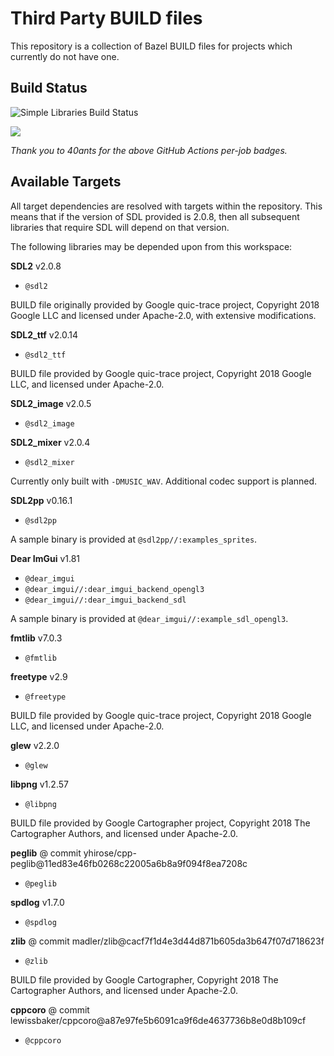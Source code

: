 # Third Party BUILD files

This repository is a collection of Bazel BUILD files for projects which
currently do not have one.

## Build Status

![Simple Libraries Build Status](https://github.com/warriorstar-orion/third_party_buildfiles/actions/workflows/main.yml/badge.svg)

[![](http://github-actions.40ants.com/warriorstar-orion/third_party_buildfiles/matrix.svg)](https://github.com/warriorstar-orion/third_party_buildfiles)

*Thank you to 40ants for the above GitHub Actions per-job badges.*

## Available Targets

All target dependencies are resolved with targets within the repository. This
means that if the version of SDL provided is 2.0.8, then all subsequent
libraries that require SDL will depend on that version.

The following libraries may be depended upon from this workspace:

**SDL2** v2.0.8 

- `@sdl2`

BUILD file originally provided by Google quic-trace project, Copyright 2018
Google LLC and licensed under Apache-2.0, with extensive modifications.

**SDL2_ttf** v2.0.14

- `@sdl2_ttf`

BUILD file provided by Google quic-trace project, Copyright 2018 Google LLC,
and licensed under Apache-2.0.

**SDL2_image** v2.0.5

- `@sdl2_image`

**SDL2_mixer** v2.0.4

- `@sdl2_mixer`

Currently only built with `-DMUSIC_WAV`. Additional codec support is planned.

**SDL2pp** v0.16.1

- `@sdl2pp`

A sample binary is provided at `@sdl2pp//:examples_sprites`.

**Dear ImGui** v1.81

- `@dear_imgui`
- `@dear_imgui//:dear_imgui_backend_opengl3`
- `@dear_imgui//:dear_imgui_backend_sdl`

A sample binary is provided at `@dear_imgui//:example_sdl_opengl3`.

**fmtlib** v7.0.3

- `@fmtlib`

**freetype** v2.9

- `@freetype`

BUILD file provided by Google quic-trace project, Copyright 2018 Google LLC,
and licensed under Apache-2.0.

**glew** v2.2.0

- `@glew`

**libpng** v1.2.57

- `@libpng`

BUILD file provided by Google Cartographer project, Copyright 2018 The
Cartographer Authors, and licensed under Apache-2.0.

**peglib** @ commit yhirose/cpp-peglib@11ed83e46fb0268c22005a6b8a9f094f8ea7208c

- `@peglib`

**spdlog** v1.7.0

- `@spdlog`

**zlib** @ commit madler/zlib@cacf7f1d4e3d44d871b605da3b647f07d718623f

- `@zlib`

BUILD file provided by Google Cartographer, Copyright 2018 The Cartographer
Authors, and licensed under Apache-2.0.

**cppcoro** @ commit lewissbaker/cppcoro@a87e97fe5b6091ca9f6de4637736b8e0d8b109cf

- `@cppcoro`
